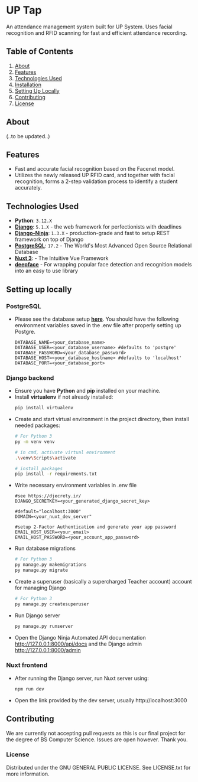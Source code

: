 
# UP Tap

An attendance management system built for UP System. Uses facial recognition and RFID scanning for fast and efficient attendance recording.

## Table of Contents
1. [About](#about)
2. [Features](#features)
3. [Technologies Used](#technologies-used)
4. [Installation](#installation)
5. [Setting Up Locally](#setting-up-locally)
6. [Contributing](#contributing)
7. [License](#license)

## About

(..to be updated..)

## Features

- Fast and accurate facial recognition based on the Facenet model.
- Utilizes the newly released UP RFID card, and together with facial recognition, forms a 2-step validation process to identify a student accurately.

## Technologies Used

- **Python**: `3.12.X`
- **[Django](https://www.djangoproject.com/)**: `5.1.X` - the web framework for perfectionists with deadlines
- **[Django-Ninja](https://django-ninja.dev/)**: `1.3.X` - production-grade and fast to setup REST framework on top of Django
- **[PostgreSQL](https://www.postgresql.org/)**: `17.2` - The World's Most Advanced Open Source Relational Database
- **[Nuxt 3](https://nuxt.com/)**:  - The Intuitive Vue Framework
- **[deepface](https://github.com/serengil/deepface)** - For wrapping popular face detection and recognition models into an easy to use library

## Setting up locally

### PostgreSQL
- Please see the database setup **[here](https://neon.tech/postgresql/postgresql-getting-started)**. You should have the following environment variables saved in the .env file after properly setting up Postgre.
  ```env
  DATABASE_NAME=<your_database_name>
  DATABASE_USER=<your_database_username> #defaults to 'postgre'
  DATABASE_PASSWORD=<your_database_password>
  DATABASE_HOST=<your_database_hostname> #defaults to 'localhost'
  DATABASE_PORT=<your_database_port>
  ```

### Django backend

- Ensure you have **Python** and **pip** installed on your machine.
- Install **virtualenv** if not already installed: 
  ```bash
  pip install virtualenv
  ```
- Create and start virtual environment in the project directory, then install needed packages:
  ```bash
  # For Python 3 
  py -m venv venv
  
  # in cmd, activate virtual environment
  .\venv\Scripts\activate
  
  # install packages
  pip install -r requirements.txt
  ```
- Write necessary environment variables in .env file
  ```env
  #see https://djecrety.ir/
  DJANGO_SECRETKEY=<your_generated_django_secret_key> 

  #default="localhost:3000"
  DOMAIN=<your_nuxt_dev_server"

  #setup 2-Factor Authentication and generate your app password
  EMAIL_HOST_USER=<your_email>
  EMAIL_HOST_PASSWORD=<your_account_app_password>
  ```
- Run database migrations
  ```bash
  # For Python 3 
  py manage.py makemigrations
  py manage.py migrate
  ```
 - Create a superuser (basically a supercharged Teacher account) account for managing Django
   ```bash
   # For Python 3 
   py manage.py createsuperuser 
   ```
 - Run Django server
	 ```bash
	 py manage.py runserver
	 ```
- Open the Django Ninja Automated API documentation http://127.0.0.1:8000/api/docs and the Django admin http://127.0.0.1:8000/admin

### Nuxt frontend
- After running the Django server, run Nuxt server using:
  ```bash
  npm run dev
  ```
- Open the link provided by the dev server, usually http://localhost:3000


## Contributing
  We are currently not accepting pull requests as this is our final project for the degree of BS Computer Science. Issues are open however. Thank you.

### License
Distributed under the GNU GENERAL PUBLIC LICENSE. See LICENSE.txt for more information.